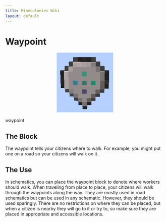 ```yaml
---
title: Minecolonies Wiki
layout: default
---
```

# Waypoint

<div class="infobox box text-center">
    <p style="text-align:center;"><img src="../../assets/images/items/waypoint.png" alt="Waypoint"></p>
    <recipe>waypoint</recipe>
</div>


## The Block

The waypoint tells your citizens where to walk. For example, you might put one on a road so your citizens will walk on it.
<br>

## The Use

In schematics, you can place the waypoint block to denote where workers should walk. When traveling from place to place, your citizens will walk through the waypoints along the way. They are mostly used in road schematics but can be used in any schematic. However, they should be used sparingly. There are no restrictions on where they can be placed, but when a citizen is nearby they will go to it or try to, so make sure they are placed in appropriate and accessible locations. 
